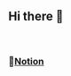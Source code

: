 ## Hi there 👋


<br>

### 🔰[Notion](https://deluxe-blanket-0fe.notion.site/MAIN-2292458b376c80c59554cafdd310a375?source=copy_link)

<br>
